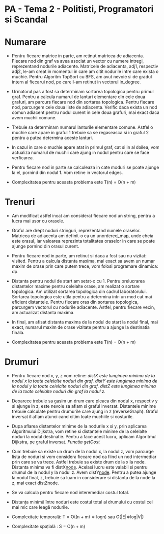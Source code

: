 
# PA - Tema 2 - Politisti, Programatori si Scandal

# Numarare

- Pentru fiecare matrice in parte, am retinut matricea de adiacenta. Fiecare
nod din graf va avea asociat un vector cu numere intregi, reprezentand
nodurile adiacente. Matricele de adiacenta, adj1, respectiv adj2, le-am creat
in momentul in care am citit nodurile intre care exista o muchie. 
Pentru Algoritm TopSort cu BFS, am avut nevoie si de gradul intern al fiecarui
nod, pe care l-am retinut in vectorul in_degree.
- Urmatorul pas a fost sa determinam sortarea topologica pentru primul graf.
Pentru a calcula numarul de lanturi elementare din cele doua grafuri, am
parcurs fiecare nod din sortarea topologica. Pentru fiecare nod, parcurgem
cele doua liste de adiacenta. Verific daca exista un nod comun adiacent pentru
nodul curent in cele doua grafuri, mai exact daca avem muchii comune.
- Trebuie sa determinam numarul lanturile elementare comune. Astfel o muchie
care apare in graful 1 trebuie sa se regaseasca si in graful 2 pentru a putea
determina aceste lanturi.
- In cazul in care o muchie apare atat in primul graf, cat si in al doilea,
vom actualiza numarul de muchii care ajung in nodul pentru care se face
verficarea.
- Pentru fiecare nod in parte se calculeaza in cate moduri se poate ajunge
la el, pornind din nodul 1. Vom retine in vectorul edges.

- Complexitatea pentru aceasta problema este T(n) = O(n + m)

# Trenuri

- Am modificat astfel incat am considerat fiecare nod un string, pentru
a lucra mai usor cu orasele.
- Graful are drept noduri stringuri, reprezentand numele oraselor. Matricea
de adiacenta am definit-o ca un unordered_map, unde cheia este orasul, iar
valoarea reprezinta totalitatea oraselor in care se poate ajunge pornind din
orasul curent.
- Pentru fiecare nod in parte, am retinut si daca a fost sau nu vizitat:
visited. Pentru a calcula distanta maxima, mai exact sa avem un numar maxim de
orase prin care putem trece, vom folosi programare dinamica: dp.
- Distanta pentru nodul de start am setat-o cu 1. Pentru prelucrarea
distantelor maxime pentru celelalte orase, am realizat o sortare topologica.
Am utilizat sortarea topologica din cadrul laboratorului. Sortarea topologica
este utila pentru a determina intr-un mod cat mai eficient distantele.
Pentru fiecare oras din sortarea topologica, parcurgem vectorul cu nodurile
adiacente. Astfel, pentru fiecare vecin, am actualizat distanta maxima.
- In final, am afisat distanta maxima de la nodul de start la nodul final, mai
exact, numarul maxim de orase vizitate pentru a ajunge la destinatia finala.

- Complexitatea pentru aceasta problema este T(n) = O(n + m)

# Drumuri

- Pentru fiecare nod x, y, z vom retine:
*distX este lungimea minima de la nodul x la toate celelalte noduri din graf.*
*distY este lungimea minima de la nodul y la toate celelalte noduri din graf.*
*distZ este lungimea minima de la toate celelalte noduri din graf la nodul z.*

- Deoarece trebuie sa gasim un drum care pleaca din nodul x, respectiv y
si ajunge in z, este nevoie sa aflam si graful inversat. Distantele minime
trebuie calculate pentru drumurile care ajung in z (reverseGraph).
Graful inversat il aflam atunci cand citim toate muchiile si costurile.
- Dupa aflarea distantelor minime de la nodurile x si y, prin aplicarea
Algoritmului Dijkstra, vom retine si distantele minime de la celelalte noduri
la nodul destinatie. Pentru a face acest lucru, aplicam Algoritmul Dijkstra,
pe graful inversat.
 *Functia getCost*
- Cum trebuie sa existe un drum de la nodul x, la nodul z, vom parcurge
lista de noduri si vom considera fiecare nod ca fiind un nod intermediar
prin care se va trece. Astfel trebuie sa existe drum de la x la node.
Distanta minima va fi distX[node](costul). Acelasi lucru este valabil si pentru
drumul de la nodul y la nodul z. Avem distY[node](costul). Pentru a putea ajunge
la nodul final, z, trebuie sa luam in considerare si distanta de la node
la z, mai exact distZ[node](costul).
- Se va calcula pentru fiecare nod interemediar costul total.
- Distanța minimă între noduri este costul total al drumului cu costul
cel mai mic care leagă nodurile.

- Complexitate temporală: T = O((n + m) ∗ logn) sau O(|E|∗log|V|)
- Complexitate spațială : S = O(n + m)

